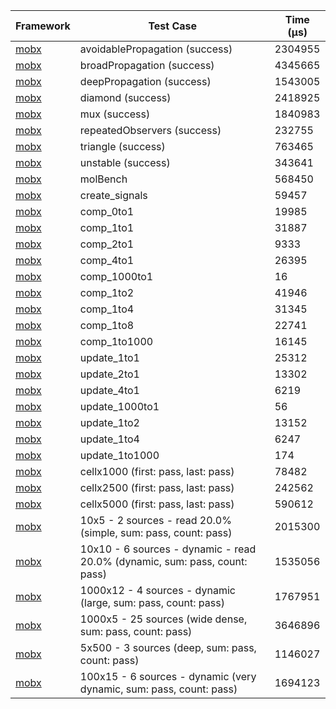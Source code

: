| Framework | Test Case | Time (μs) |
| --- | --- | --- |
| [mobx](https://github.com/mobxjs/mobx.dart) | avoidablePropagation (success) | 2304955 |
| [mobx](https://github.com/mobxjs/mobx.dart) | broadPropagation (success) | 4345665 |
| [mobx](https://github.com/mobxjs/mobx.dart) | deepPropagation (success) | 1543005 |
| [mobx](https://github.com/mobxjs/mobx.dart) | diamond (success) | 2418925 |
| [mobx](https://github.com/mobxjs/mobx.dart) | mux (success) | 1840983 |
| [mobx](https://github.com/mobxjs/mobx.dart) | repeatedObservers (success) | 232755 |
| [mobx](https://github.com/mobxjs/mobx.dart) | triangle (success) | 763465 |
| [mobx](https://github.com/mobxjs/mobx.dart) | unstable (success) | 343641 |
| [mobx](https://github.com/mobxjs/mobx.dart) | molBench | 568450 |
| [mobx](https://github.com/mobxjs/mobx.dart) | create_signals | 59457 |
| [mobx](https://github.com/mobxjs/mobx.dart) | comp_0to1 | 19985 |
| [mobx](https://github.com/mobxjs/mobx.dart) | comp_1to1 | 31887 |
| [mobx](https://github.com/mobxjs/mobx.dart) | comp_2to1 | 9333 |
| [mobx](https://github.com/mobxjs/mobx.dart) | comp_4to1 | 26395 |
| [mobx](https://github.com/mobxjs/mobx.dart) | comp_1000to1 | 16 |
| [mobx](https://github.com/mobxjs/mobx.dart) | comp_1to2 | 41946 |
| [mobx](https://github.com/mobxjs/mobx.dart) | comp_1to4 | 31345 |
| [mobx](https://github.com/mobxjs/mobx.dart) | comp_1to8 | 22741 |
| [mobx](https://github.com/mobxjs/mobx.dart) | comp_1to1000 | 16145 |
| [mobx](https://github.com/mobxjs/mobx.dart) | update_1to1 | 25312 |
| [mobx](https://github.com/mobxjs/mobx.dart) | update_2to1 | 13302 |
| [mobx](https://github.com/mobxjs/mobx.dart) | update_4to1 | 6219 |
| [mobx](https://github.com/mobxjs/mobx.dart) | update_1000to1 | 56 |
| [mobx](https://github.com/mobxjs/mobx.dart) | update_1to2 | 13152 |
| [mobx](https://github.com/mobxjs/mobx.dart) | update_1to4 | 6247 |
| [mobx](https://github.com/mobxjs/mobx.dart) | update_1to1000 | 174 |
| [mobx](https://github.com/mobxjs/mobx.dart) | cellx1000 (first: pass, last: pass) | 78482 |
| [mobx](https://github.com/mobxjs/mobx.dart) | cellx2500 (first: pass, last: pass) | 242562 |
| [mobx](https://github.com/mobxjs/mobx.dart) | cellx5000 (first: pass, last: pass) | 590612 |
| [mobx](https://github.com/mobxjs/mobx.dart) | 10x5 - 2 sources - read 20.0% (simple, sum: pass, count: pass) | 2015300 |
| [mobx](https://github.com/mobxjs/mobx.dart) | 10x10 - 6 sources - dynamic - read 20.0% (dynamic, sum: pass, count: pass) | 1535056 |
| [mobx](https://github.com/mobxjs/mobx.dart) | 1000x12 - 4 sources - dynamic (large, sum: pass, count: pass) | 1767951 |
| [mobx](https://github.com/mobxjs/mobx.dart) | 1000x5 - 25 sources (wide dense, sum: pass, count: pass) | 3646896 |
| [mobx](https://github.com/mobxjs/mobx.dart) | 5x500 - 3 sources (deep, sum: pass, count: pass) | 1146027 |
| [mobx](https://github.com/mobxjs/mobx.dart) | 100x15 - 6 sources - dynamic (very dynamic, sum: pass, count: pass) | 1694123 |
